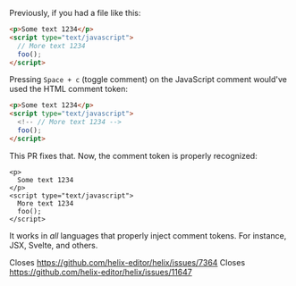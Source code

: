 Previously, if you had a file like this:

```html
<p>Some text 1234</p>
<script type="text/javascript">
  // More text 1234
  foo();
</script>
```

Pressing `Space + c` (toggle comment) on the JavaScript comment would've used the HTML comment token:

```html
<p>Some text 1234</p>
<script type="text/javascript">
  <!-- // More text 1234 -->
  foo();
</script>
```

This PR fixes that. Now, the comment token is properly recognized:

```hmtl
<p>
  Some text 1234
</p>
<script type="text/javascript">
  More text 1234
  foo();
</script>
```

It works in _all_ languages that properly inject comment tokens. For instance, JSX, Svelte, and others.

Closes https://github.com/helix-editor/helix/issues/7364
Closes https://github.com/helix-editor/helix/issues/11647
